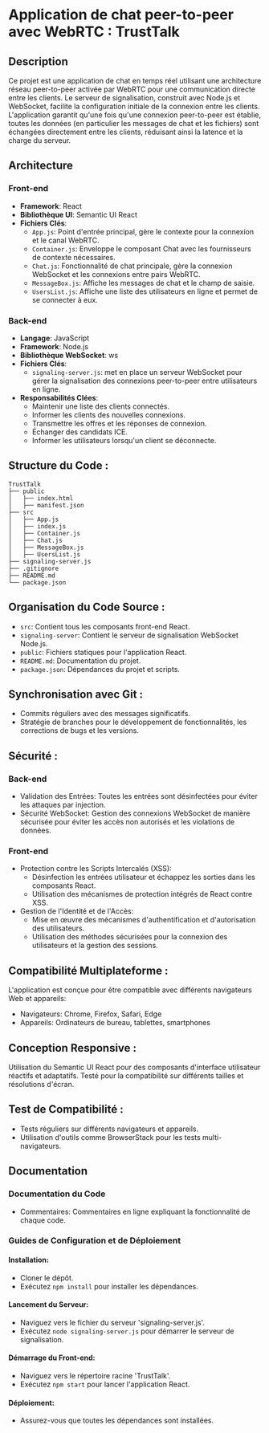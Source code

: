 # Application de chat peer-to-peer avec WebRTC : TrustTalk

## Description
Ce projet est une application de chat en temps réel utilisant une architecture réseau peer-to-peer activée par WebRTC pour une communication directe entre les clients. Le serveur de signalisation, construit avec Node.js et WebSocket, facilite la configuration initiale de la connexion entre les clients. L'application garantit qu'une fois qu'une connexion peer-to-peer est établie, toutes les données (en particulier les messages de chat et les fichiers) sont échangées directement entre les clients, réduisant ainsi la latence et la charge du serveur.

## Architecture

### Front-end
- **Framework**: React
- **Bibliothèque UI**: Semantic UI React
- **Fichiers Clés**:
  - `App.js`: Point d'entrée principal, gère le contexte pour la connexion et le canal WebRTC.
  - `Container.js`: Enveloppe le composant Chat avec les fournisseurs de contexte nécessaires.
  - `Chat.js`: Fonctionnalité de chat principale, gère la connexion WebSocket et les connexions entre pairs WebRTC.
  - `MessageBox.js`: Affiche les messages de chat et le champ de saisie.
  - `UsersList.js`: Affiche une liste des utilisateurs en ligne et permet de se connecter à eux.

### Back-end
- **Langage**: JavaScript
- **Framework**: Node.js
- **Bibliothèque WebSocket**: ws
- **Fichiers Clés**:
  - `signaling-server.js`: met en place un serveur WebSocket pour gérer la signalisation des connexions peer-to-peer entre utilisateurs en ligne.
- **Responsabilités Clées**:
  - Maintenir une liste des clients connectés.
  - Informer les clients des nouvelles connexions.
  - Transmettre les offres et les réponses de connexion.
  - Échanger des candidats ICE.
  - Informer les utilisateurs lorsqu'un client se déconnecte.

## Structure du Code :

```
TrustTalk
├── public
│   ├── index.html
│   ├── manifest.json
├── src
│   ├── App.js
│   ├── index.js
│   ├── Container.js
│   ├── Chat.js
│   ├── MessageBox.js
│   ├── UsersList.js
├── signaling-server.js
├── .gitignore
├── README.md
└── package.json
```

## Organisation du Code Source :
- `src`: Contient tous les composants front-end React.
- `signaling-server`: Contient le serveur de signalisation WebSocket Node.js.
- `public`: Fichiers statiques pour l'application React.
- `README.md`: Documentation du projet.
- `package.json`: Dépendances du projet et scripts.

## Synchronisation avec Git :
- Commits réguliers avec des messages significatifs.
- Stratégie de branches pour le développement de fonctionnalités, les corrections de bugs et les versions.

## Sécurité :
### Back-end
- Validation des Entrées: Toutes les entrées sont désinfectées pour éviter les attaques par injection.
- Sécurité WebSocket: Gestion des connexions WebSocket de manière sécurisée pour éviter les accès non autorisés et les violations de données.
### Front-end
- Protection contre les Scripts Intercalés (XSS):
  - Désinfection les entrées utilisateur et échappez les sorties dans les composants React.
  - Utilisation des mécanismes de protection intégrés de React contre XSS.
- Gestion de l'Identité et de l'Accès:
  - Mise en œuvre des mécanismes d'authentification et d'autorisation des utilisateurs.
  - Utilisation des méthodes sécurisées pour la connexion des utilisateurs et la gestion des sessions.

## Compatibilité Multiplateforme :
L'application est conçue pour être compatible avec différents navigateurs Web et appareils:
- Navigateurs: Chrome, Firefox, Safari, Edge
- Appareils: Ordinateurs de bureau, tablettes, smartphones

## Conception Responsive :
Utilisation du Semantic UI React pour des composants d'interface utilisateur réactifs et adaptatifs.
Testé pour la compatibilité sur différents tailles et résolutions d'écran.

## Test de Compatibilité :
- Tests réguliers sur différents navigateurs et appareils.
- Utilisation d'outils comme BrowserStack pour les tests multi-navigateurs.

## Documentation
### Documentation du Code
- Commentaires: Commentaires en ligne expliquant la fonctionnalité de chaque code.

### Guides de Configuration et de Déploiement
#### Installation:
- Cloner le dépôt.
- Exécutez `npm install` pour installer les dépendances.

#### Lancement du Serveur:
- Naviguez vers le fichier du serveur 'signaling-server.js'.
- Exécutez `node signaling-server.js` pour démarrer le serveur de signalisation.

#### Démarrage du Front-end:
- Naviguez vers le répertoire racine 'TrustTalk'.
- Exécutez `npm start` pour lancer l'application React.

#### Déploiement:
- Assurez-vous que toutes les dépendances sont installées.

